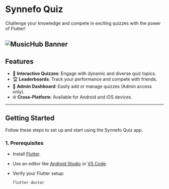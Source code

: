 # **Synnefo Quiz**  
Challenge your knowledge and compete in exciting quizzes with the power of Flutter!

![MusicHub Banner](https://github.com/devanarayananSB/Quiz-App/blob/quizApp/HD-wallpaper-question-sign-question-mark-neon-glow-dark.jpg)
---

## **Features**  
- 🎯 **Interactive Quizzes**: Engage with dynamic and diverse quiz topics.  
- 🏆 **Leaderboards**: Track your performance and compete with friends.  
- 🚀 **Admin Dashboard**: Easily add or manage quizzes (Admin access only).  
- 🌐 **Cross-Platform**: Available for Android and iOS devices.  

---

## **Getting Started**

Follow these steps to set up and start using the Synnefo Quiz app.

### **1. Prerequisites**  
- Install [Flutter](https://flutter.dev/docs/get-started/install).  
- Use an editor like [Android Studio](https://developer.android.com/studio) or [VS Code](https://code.visualstudio.com/).  
- Verify your Flutter setup:  

  ```bash
  flutter doctor
